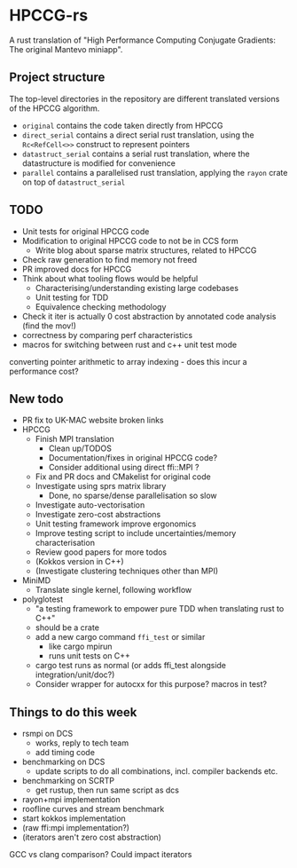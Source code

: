 # HPCCG-rs

A rust translation of "High Performance Computing Conjugate Gradients: The original Mantevo miniapp".

## Project structure

The top-level directories in the repository are different translated versions of the HPCCG algorithm.

- `original` contains the code taken directly from HPCCG
- `direct_serial` contains a direct serial rust translation, using the `Rc<RefCell<>>` construct to represent pointers
- `datastruct_serial` contains a serial rust translation, where the datastructure is modified for convenience
- `parallel` contains a parallelised rust translation, applying the `rayon` crate on top of `datastruct_serial`

## TODO

- Unit tests for original HPCCG code
- Modification to original HPCCG code to not be in CCS form
  - Write blog about sparse matrix structures, related to HPCCG
- Check raw generation to find memory not freed
- PR improved docs for HPCCG
- Think about what tooling flows would be helpful
  - Characterising/understanding existing large codebases
  - Unit testing for TDD
  - Equivalence checking methodology
- Check it iter is actually 0 cost abstraction by annotated code analysis (find the mov!)
- correctness by comparing perf characteristics
- macros for switching between rust and c++ unit test mode

converting pointer arithmetic to array indexing - does this incur a performance cost?

## New todo

- PR fix to UK-MAC website broken links
- HPCCG
  - Finish MPI translation
    - Clean up/TODOS
    - Documentation/fixes in original HPCCG code?
    - Consider additional using direct ffi::MPI ?
  - Fix and PR docs and CMakelist for original code
  - Investigate using sprs matrix library
    - Done, no sparse/dense parallelisation so slow
  - Investigate auto-vectorisation
  - Investigate zero-cost abstractions
  - Unit testing framework improve ergonomics
  - Improve testing script to include uncertainties/memory characterisation
  - Review good papers for more todos
  - (Kokkos version in C++)
  - (Investigate clustering techniques other than MPI)
- MiniMD
  - Translate single kernel, following workflow
- polyglotest
  - "a testing framework to empower pure TDD when translating rust to C++"
  - should be a crate
  - add a new cargo command `ffi_test` or similar
    - like cargo mpirun
    - runs unit tests on C++
  - cargo test runs as normal (or adds ffi_test alongside integration/unit/doc?)
  - Consider wrapper for autocxx for this purpose? macros in test?

## Things to do this week

- rsmpi on DCS
  - works, reply to tech team
  - add timing code
- benchmarking on DCS
  - update scripts to do all combinations, incl. compiler backends etc.
- benchmarking on SCRTP
  - get rustup, then run same script as dcs
- rayon+mpi implementation
- roofline curves and stream benchmark
- start kokkos implementation
- (raw ffi:mpi implementation?)
- (iterators aren't zero cost abstraction)

GCC vs clang comparison? Could impact iterators
